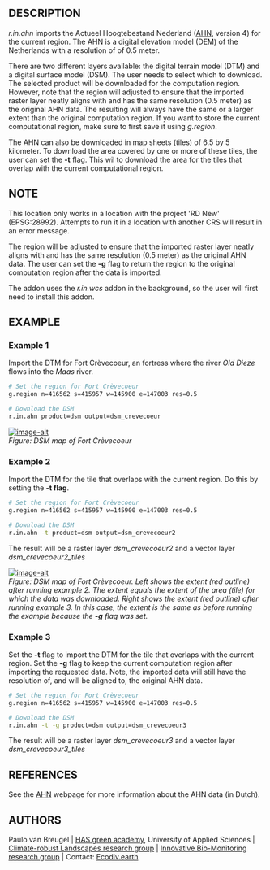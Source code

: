 ## DESCRIPTION

*r.in.ahn* imports the Actueel Hoogtebestand Nederland
([AHN](https://www.ahn.nl), version 4) for the current region. The AHN
is a digital elevation model (DEM) of the Netherlands with a resolution
of of 0.5 meter.

There are two different layers available: the digital terrain model
(DTM) and a digital surface model (DSM). The user needs to select which
to download. The selected product will be downloaded for the computation
region. However, note that the region will adjusted to ensure that the
imported raster layer neatly aligns with and has the same resolution
(0.5 meter) as the original AHN data. The resulting will always have the
same or a larger extent than the original computation region. If you
want to store the current computational region, make sure to first save
it using *g.region*.

The AHN can also be downloaded in map sheets (tiles) of 6.5 by 5
kilometer. To download the area covered by one or more of these tiles,
the user can set the **-t** flag. This wil to download the area for the
tiles that overlap with the current computational region.

## NOTE

This location only works in a location with the project 'RD New'
(EPSG:28992). Attempts to run it in a location with another CRS will
result in an error message.

The region will be adjusted to ensure that the imported raster layer
neatly aligns with and has the same resolution (0.5 meter) as the
original AHN data. The user can set the **-g** flag to return the region
to the original computation region after the data is imported.

The addon uses the *r.in.wcs* addon in the background, so the user will
first need to install this addon.

## EXAMPLE

### Example 1

Import the DTM for Fort Crèvecoeur, an fortress where the river *Old
Dieze* flows into the *Maas* river.

```sh
# Set the region for Fort Crèvecoeur
g.region n=416562 s=415957 w=145900 e=147003 res=0.5

# Download the DSM
r.in.ahn product=dsm output=dsm_crevecoeur
```

[![image-alt](r_in_ahn_01.png)](r_in_ahn_01.png)  
*Figure: DSM map of Fort Crèvecoeur*

### Example 2

Import the DTM for the tile that overlaps with the current region. Do
this by setting the **-t flag**.

```sh
# Set the region for Fort Crèvecoeur
g.region n=416562 s=415957 w=145900 e=147003 res=0.5

# Download the DSM
r.in.ahn -t product=dsm output=dsm_crevecoeur2
```

The result will be a raster layer *dsm\_crevecoeur2* and a vector layer
*dsm\_crevecoeur2\_tiles*

[![image-alt](r_in_ahn_02.png)](r_in_ahn_02.png)  
*Figure: DSM map of Fort Crèvecoeur. Left shows the extent (red outline)
after running example 2. The extent equals the extent of the area (tile)
for which the data was downloaded. Right shows the extent (red outline)
after running example 3. In this case, the extent is the same as before
running the example because the **-g** flag was set.*

### Example 3

Set the **-t** flag to import the DTM for the tile that overlaps with
the current region. Set the **-g** flag to keep the current computation
region after importing the requested data. Note, the imported data will
still have the resolution of, and will be aligned to, the original AHN
data.

```sh
# Set the region for Fort Crèvecoeur
g.region n=416562 s=415957 w=145900 e=147003 res=0.5

# Download the DSM
r.in.ahn -t -g product=dsm output=dsm_crevecoeur3
```

The result will be a raster layer *dsm\_crevecoeur3* and a vector layer
*dsm\_crevecoeur3\_tiles*

## REFERENCES

See the [AHN](https://ahn.nl) webpage for more information about the AHN
data (in Dutch).

## AUTHORS

Paulo van Breugel | [HAS green academy](https://has.nl), University of
Applied Sciences | [Climate-robust Landscapes research
group](https://www.has.nl/en/research/professorships/climate-robust-landscapes-professorship/)
| [Innovative Bio-Monitoring research
group](https://www.has.nl/en/research/professorships/innovative-bio-monitoring-professorship/)
| Contact: [Ecodiv.earth](https://ecodiv.earth)
